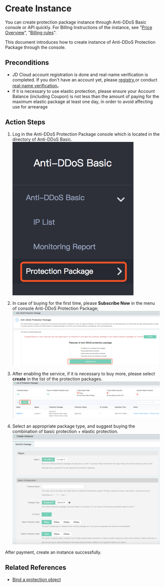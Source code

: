 # Create Instance

You can create protection package instance through Anti-DDoS Basic console or API quickly. For Billing Instructions of the instance, see “[Price Overview](../Pricing/Price-Overview.md)”,
"[Billing rules](../Pricing/Billing-Rules.md)".

This document introduces how to create instance of Anti-DDoS Protection Package through the console.

## Preconditions
- JD Cloud account registration is done and real-name verification is completed. If you don't have an account yet, please [registry](https://accounts.jdcloud.com/p/regPage?source=jdcloud&ReturnUrl=%2f%2fuc.jdcloud.com%2fpassport%2fcomplete%3freturnUrl%3dhttp%3A%2F%2Fuc.jdcloud.com%2Fredirect%2FloginRouter%3FreturnUrl%3Dhttps%253A%252F%252Fwww.jdcloud.com%252Fhelp%252Fdetail%252F734%252FisCatalog%252F1),or conduct [real-name verification](https://uc.jdcloud.com/account/certify)。
- If it is necessary to use elastic protection, please ensure your Account Balance (including Coupon) is not less than the amount of paying for the maximum elastic package at least one day, in order to avoid affecting use for arrearage

## Action Steps
1. Log in the Anti-DDoS Protection Package console which is located in the directory of Anti-DDoS Basic.</br>
   ![防护包菜单](../../../../image/Anti-DDoS-Protection-Package/防护包菜单.png) 

2. In case of buying for the first time, please **Subscribe Now** in the menu of console Anti-DDoS Protection Package;
   ![防护包开通页](../../../../image/Anti-DDoS-Protection-Package/防护包开通页.png)

3. After enabling the service, if it is necessary to buy more, please select **create** in the list of the protection packages.
   ![防护包列表页](../../../../image/Anti-DDoS-Protection-Package/防护包列表页.png)

4. Select an appropriate package type, and suggest buying the combination of basic protection + elastic protection.
   ![防护包购买页](../../../../image/Anti-DDoS-Protection-Package/防护包购买页.png)

After payment, create an instance successfully.

## Related References
- [Bind a protection object](Bind-Protected-Resource.md)
